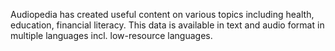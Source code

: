 Audiopedia has created useful content on various topics including health, education, financial literacy. This data is available in text and audio format in multiple languages incl. low-resource languages.